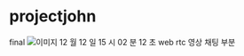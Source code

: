 # projectjohn
final
![이미지 12 월 12 일 15 시 02 분 12 초](https://user-images.githubusercontent.com/60137126/103184644-60ec7600-48fc-11eb-908c-cf0763f5e1c7.png)
web rtc 영상 채팅 부분
